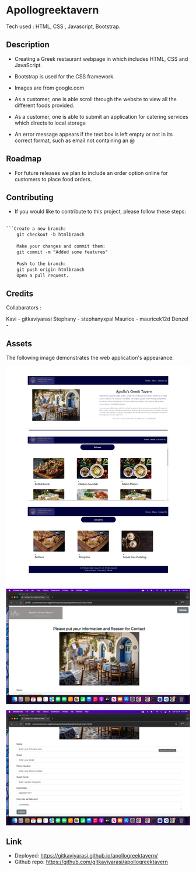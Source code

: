 # Apollogreektavern

Tech used : HTML, CSS , Javascript, Bootstrap.


## Description

* Creating a Greek restaurant webpage in which includes HTML, CSS and JavaScript.

* Bootstrap is used for the CSS framework. 

* Images are from google.com 

* As a customer, one is able scroll through the website to view all the different foods provided.

* As a customer, one is able to submit an application for catering services which directs to local storage 

* An error message appears if the text box is left empty or not in its correct format, such as email not containing an @


## Roadmap

* For future releases we plan to include an order option online for customers to place food orders. 


## Contributing

* If you would like to contribute to this project, please follow these steps:

``` Fork the repository. 
    
```Create a new branch:
    git checkout -b htmlbranch

    Make your changes and commit them:
    git commit -m "Added some features"

    Push to the branch:
    git push origin htmlbranch
    Open a pull request. 
```

## Credits

Collabarators : 

Kavi - gitkaviyarasi
Stephany - stephanyxpal
Maurice - mauricek12d
Denzel - 

## Assets

The following image demonstrates the web application's appearance:

![Home page for the restaurant](./assets/images/landingpage.jpg)

![Website for Apollo's Greek Tavern](./assets/images/demo.PNG)

![Form in which customers will fillout for catering services](./assets/images/demo2.PNG)

## Link
* Deployed: https://gitkaviyarasi.github.io/apollogreektavern/
* Github repo:  https://github.com/gitkaviyarasi/apollogreektavern
